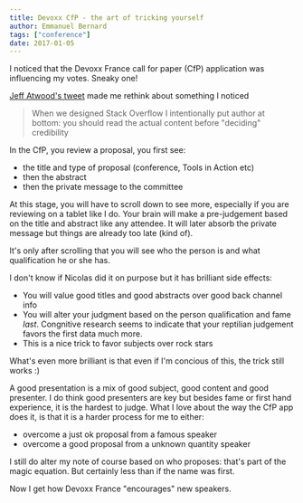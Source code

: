 ```yaml
---
title: Devoxx CfP - the art of tricking yourself
author: Emmanuel Bernard
tags: ["conference"]
date: 2017-01-05
---
```

I noticed that the Devoxx France call for paper (CfP) application was influencing my votes. Sneaky one!

[Jeff Atwood's tweet](https://twitter.com/codinghorror/status/816765845032443904) made me rethink about something I noticed

> When we designed Stack Overflow I intentionally put author at bottom: you should read the actual content before "deciding" credibility

In the CfP, you review a proposal, you first see:

* the title and type of proposal (conference, Tools in Action etc)
* then the abstract
* then the private message to the committee

At this stage, you will have to scroll down to see more, especially if you are reviewing on a tablet like I do.
Your brain will make a pre-judgement based on the title and abstract like any attendee.
It will later absorb the private message but things are already too late (kind of).

It's only after scrolling that you will see who the person is and what qualification he or she has.

I don't know if Nicolas did it on purpose but it has brilliant side effects:

* You will value good titles and good abstracts over good back channel info
* You will alter your judgment based on the person qualification and fame _last_.
  Congnitive research seems to indicate that your reptilian judgement favors the first data much more.
* This is a nice trick to favor subjects over rock stars

What's even more brilliant is that even if I'm concious of this, the trick still works :)

A good presentation is a mix of good subject, good content and good presenter.
I do think good presenters are key but besides fame or first hand experience, it is the hardest to judge.
What I love about the way the CfP app does it, is that it is a harder process for me to either:

* overcome a just ok proposal from a famous speaker
* overcome a good proposal from a unknown quantity speaker

I still do alter my note of course based on who proposes: that's part of the magic equation.
But certainly less than if the name was first.

Now I get how Devoxx France "encourages" new speakers.
